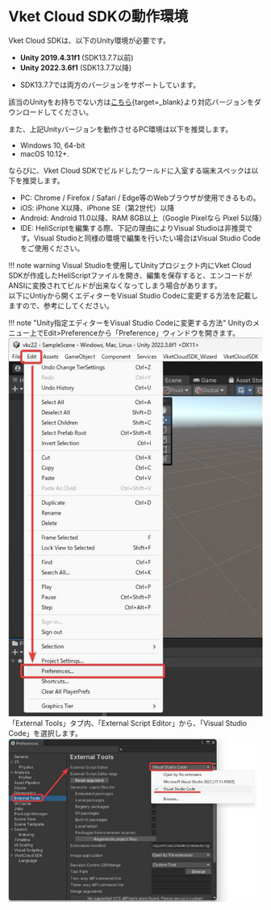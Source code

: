 # Vket Cloud SDKの動作環境

Vket Cloud SDKは、以下のUnity環境が必要です。

- **Unity 2019.4.31f1** (SDK13.7.7以前)
- **Unity 2022.3.6f1** (SDK13.7.7以降)

* SDK13.7.7では両方のバージョンをサポートしています。

該当のUnityをお持ちでない方は[こちら](https://unity.com/releases/editor/archive){target=_blank}より対応バージョンをダウンロードしてください。

また、上記Unityバージョンを動作させるPC環境は以下を推奨します。

- Windows 10, 64-bit
- macOS 10.12+.

ならびに、Vket Cloud SDKでビルドしたワールドに入室する端末スペックは以下を推奨します。

- PC: Chrome / Firefox / Safari / Edge等のWebブラウザが使用できるもの。
- iOS: iPhone X以降、iPhone SE（第2世代）以降
- Android: Android 11.0以降、RAM 8GB以上（Google Pixelなら Pixel 5以降）
- IDE: HeliScriptを編集する際、下記の理由によりVisual Studioは非推奨です。Visual Studioと同様の環境で編集を行いたい場合はVisual Studio Codeをご使用ください。

!!! note warning
    Visual Studioを使用してUnityプロジェクト内にVket Cloud SDKが作成したHeliScriptファイルを開き、編集を保存すると、エンコードがANSIに変換されてビルドが出来なくなってしまう場合があります。<br>
    以下にUntiyから開くエディターをVisual Studio Codeに変更する方法を記載しますので、参考にしてください。

!!! note "Unity指定エディターをVisual Studio Codeに変更する方法"
    Unityのメニュー上でEdit>Preferenceから「Preference」ウィンドウを開きます。<br>
    ![OperatingEnvironment](./img/OperatingEnvironment_01.jpg)<br>
    「External Tools」タブ内、「External Script Editor」から、「Visual Studio Code」を選択します。<br>
    ![OperatingEnvironment](./img/OperatingEnvironment_02.jpg)
